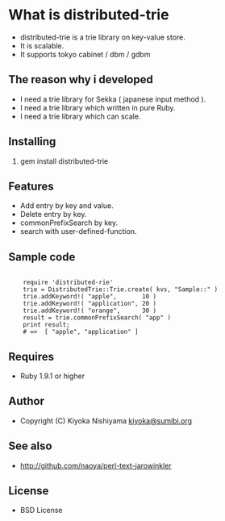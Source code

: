 # What is distributed-trie

* distributed-trie is a trie library on key-value store.
* It is scalable.
* It supports tokyo cabinet / dbm / gdbm

## The reason why i developed 
* I need a trie library for Sekka ( japanese input method ).
* I need a trie library which written in pure Ruby.
* I need a trie library which can scale.

## Installing 
  1. gem install distributed-trie

## Features
* Add    entry by key and value.
* Delete entry by key.
* commonPrefixSearch by key.
* search with user-defined-function.

## Sample code 

<code>
    require 'distributed-rie'
    trie = DistributedTrie::Trie.create( kvs, "Sample::" )
    trie.addKeyword!( "apple",       10 )
    trie.addKeyword!( "application", 20 )
    trie.addKeyword!( "orange",      30 )
    result = trie.commonPrefixSearch( "app" )
    print result;
    # =>  [ "apple", "application" ]
</code>

## Requires
 - Ruby 1.9.1 or higher

## Author
 - Copyright (C) Kiyoka Nishiyama <kiyoka@sumibi.org>

## See also
 - <http://github.com/naoya/perl-text-jarowinkler>

## License
 - BSD License

